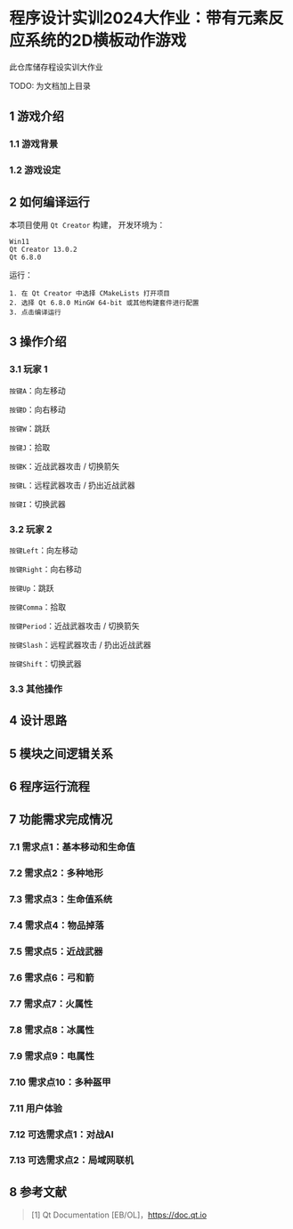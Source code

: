 # 程序设计实训2024大作业：带有元素反应系统的2D横板动作游戏

此仓库储存程设实训大作业

TODO: 为文档加上目录

## 1 游戏介绍

### 1.1 游戏背景

### 1.2 游戏设定


## 2 如何编译运行

本项目使用 `Qt Creator` 构建，
开发环境为：

    Win11
    Qt Creator 13.0.2
    Qt 6.8.0

运行：

    1. 在 Qt Creator 中选择 CMakeLists 打开项目
    2. 选择 Qt 6.8.0 MinGW 64-bit 或其他构建套件进行配置
    3. 点击编译运行


## 3 操作介绍

### 3.1 玩家 1

`按键A`：向左移动

`按键D`：向右移动

`按键W`：跳跃

`按键J`：拾取

`按键K`：近战武器攻击 / 切换箭矢

`按键L`：远程武器攻击 / 扔出近战武器

`按键I`：切换武器

### 3.2 玩家 2

`按键Left`：向左移动

`按键Right`：向右移动

`按键Up`：跳跃

`按键Comma`：拾取

`按键Period`：近战武器攻击 / 切换箭矢

`按键Slash`：远程武器攻击 / 扔出近战武器

`按键Shift`：切换武器

### 3.3 其他操作

## 4 设计思路

## 5 模块之间逻辑关系

## 6 程序运行流程

## 7 功能需求完成情况

### 7.1 需求点1：基本移动和生命值

### 7.2 需求点2：多种地形

### 7.3 需求点3：生命值系统

### 7.4 需求点4：物品掉落

### 7.5 需求点5：近战武器

### 7.6 需求点6：弓和箭

### 7.7 需求点7：火属性

### 7.8 需求点8：冰属性

### 7.9 需求点9：电属性

### 7.10 需求点10：多种盔甲

### 7.11 用户体验

### 7.12 可选需求点1：对战AI

### 7.13 可选需求点2：局域网联机

## 8 参考文献

> [1] Qt Documentation [EB/OL]，https://doc.qt.io
